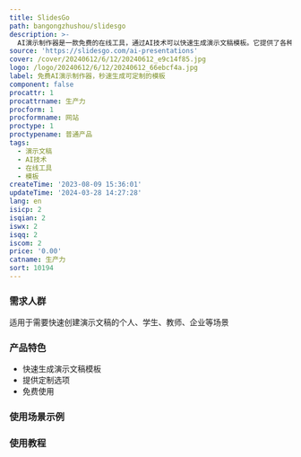```yaml
---
title: SlidesGo
path: bangongzhushou/slidesgo
description: >-
  AI演示制作器是一款免费的在线工具，通过AI技术可以快速生成演示文稿模板。它提供了各种定制选项，用户可以根据自己的需求进行修改和编辑。优势：快速、定制化、免费使用。定价：免费。定位：帮助用户快速创建演示文稿。
source: 'https://slidesgo.com/ai-presentations'
cover: /cover/20240612/6/12/20240612_e9c14f85.jpg
logo: /logo/20240612/6/12/20240612_66ebcf4a.jpg
label: 免费AI演示制作器，秒速生成可定制的模板
component: false
procattr: 1
procattrname: 生产力
procform: 1
procformname: 网站
proctype: 1
proctypename: 普通产品
tags:
  - 演示文稿
  - AI技术
  - 在线工具
  - 模板
createTime: '2023-08-09 15:36:01'
updateTime: '2024-03-28 14:27:28'
lang: en
isicp: 2
isqian: 2
iswx: 2
isqq: 2
iscom: 2
price: '0.00'
catname: 生产力
sort: 10194
---
```




### 需求人群
适用于需要快速创建演示文稿的个人、学生、教师、企业等场景

### 产品特色
- 快速生成演示文稿模板
- 提供定制选项
- 免费使用

### 使用场景示例


### 使用教程


  
